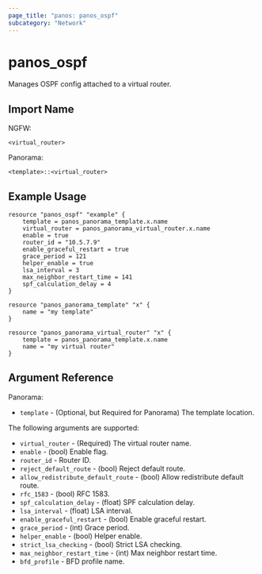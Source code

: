 ```yaml
---
page_title: "panos: panos_ospf"
subcategory: "Network"
---
```


# panos_ospf

Manages OSPF config attached to a virtual router.


## Import Name

NGFW:

```
<virtual_router>
```

Panorama:

```
<template>::<virtual_router>
```


## Example Usage

```hcl
resource "panos_ospf" "example" {
    template = panos_panorama_template.x.name
    virtual_router = panos_panorama_virtual_router.x.name
    enable = true
    router_id = "10.5.7.9"
    enable_graceful_restart = true
    grace_period = 121
    helper_enable = true
    lsa_interval = 3
    max_neighbor_restart_time = 141
    spf_calculation_delay = 4
}

resource "panos_panorama_template" "x" {
    name = "my template"
}

resource "panos_panorama_virtual_router" "x" {
    template = panos_panorama_template.x.name
    name = "my virtual router"
}       
```


## Argument Reference

Panorama:

* `template` - (Optional, but Required for Panorama) The template location.

The following arguments are supported:

* `virtual_router` - (Required) The virtual router name.
* `enable` - (bool) Enable flag.
* `router_id` - Router ID.
* `reject_default_route` - (bool) Reject default route.
* `allow_redistribute_default_route` - (bool) Allow redistribute default route.
* `rfc_1583` - (bool) RFC 1583.
* `spf_calculation_delay` - (float) SPF calculation delay.
* `lsa_interval` - (float) LSA interval.
* `enable_graceful_restart` - (bool) Enable graceful restart.
* `grace_period` - (int) Grace period.
* `helper_enable` - (bool) Helper enable.
* `strict_lsa_checking` - (bool) Strict LSA checking.
* `max_neighbor_restart_time` - (int) Max neighbor restart time.
* `bfd_profile` - BFD profile name.
